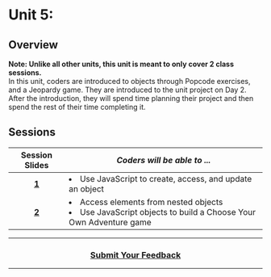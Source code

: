 # Unit 5:

## Overview
**Note: Unlike all other units, this unit is meant to only cover 2 class sessions.**
<br>In this unit, coders are introduced to objects through Popcode exercises, and a Jeopardy game. They are introduced to the unit project on Day 2. After the introduction, they will spend time planning their project and then spend the rest of their time completing it. 

## Sessions 
|Session Slides|*Coders will be able to ...*|
|:-------:|-------|
|[**1**](https://docs.google.com/presentation/d/1SXTbriRX3TsAuoY3rufQ7jehLgV9p4b29vlIfltko7Y/edit#slide=id.g3afd79e3e3_0_182)| <li> Use JavaScript to create, access, and update an object </li>|
|[**2**](https://docs.google.com/presentation/d/13iK91JwZ-be-LOzmeY5ODTwvqIMXah6MUBmwDzE5N9o/edit#slide=id.g3791f51075_2_72)| <li> Access elements from nested objects </li> <li> Use JavaScript objects to build a Choose Your Own Adventure game </li> |

----
<h3 align="center"><a href="https://docs.google.com/forms/d/e/1FAIpQLSeLpI-m6UKvIxk97F8R1iidFRaYXJ3dfcUuIjx2Pz0WMfO1SA/viewform">Submit Your Feedback</a> </h3>

----
